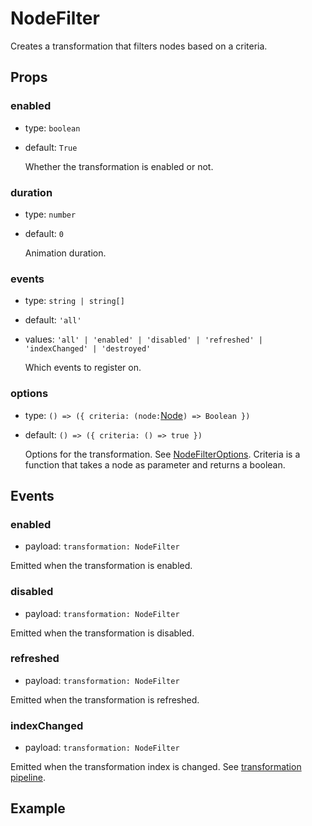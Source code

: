 # NodeFilter

Creates a transformation that filters nodes based on a criteria.

## Props

### enabled

- type: `boolean`
- default: `True`

  Whether the transformation is enabled or not.

### duration

- type: `number`
- default: `0`

  Animation duration.

### events

- type: `string | string[]`
- default: `'all'`
- values: `'all' | 'enabled' | 'disabled' | 'refreshed' | 'indexChanged' | 'destroyed'`

  Which events to register on.

### options

- type: `() => ({ criteria: (node:`[Node](https://doc.linkurious.com/ogma/latest/api.html#Node)`) => Boolean })`
- default: `() => ({ criteria: () => true })`

  Options for the transformation. See [NodeFilterOptions](https://doc.linkurious.com/ogma/latest/api.html#NodeFilterOptions). Criteria is a function that takes a node as parameter and returns a boolean.

## Events

### enabled

- payload: `transformation: NodeFilter`

Emitted when the transformation is enabled.

### disabled

- payload: `transformation: NodeFilter`

Emitted when the transformation is disabled.

### refreshed

- payload: `transformation: NodeFilter`

Emitted when the transformation is refreshed.

### indexChanged

- payload: `transformation: NodeFilter`

Emitted when the transformation index is changed. See [transformation pipeline](https://doc.linkurious.com/ogma/latest/examples/transformation-schema.html).

## Example

<!--@include: ../../../examples/node-filter.md-->
